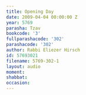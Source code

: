 ```yaml
---
title: Opening Day
date: 2009-04-04 00:00:00 Z
year: 5769
parasha: Tzav
bookcode: '3'
fullparashacode: '302'
parashacode: '302'
author: Rabbi Eliezer Hirsch
id: 57693021
filename: 5769-302-1
layout: audio
moment: 
shabbat: 
occasion: 
---
```


